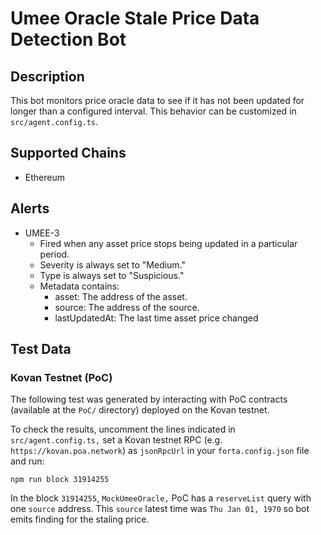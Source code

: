 # Umee Oracle Stale Price Data Detection Bot

## Description

This bot monitors price oracle data to see if it has not been updated for longer than a configured interval.
This behavior can be customized in `src/agent.config.ts`.

## Supported Chains

- Ethereum

## Alerts

- UMEE-3
  - Fired when any asset price stops being updated in a particular period.
  - Severity is always set to "Medium."
  - Type is always set to "Suspicious."
  - Metadata contains:
    - asset: The address of the asset.
    - source: The address of the source.
    - lastUpdatedAt: The last time asset price changed

## Test Data

### Kovan Testnet (PoC)

The following test was generated by interacting with PoC contracts (available at the `PoC/` directory) deployed on the Kovan testnet.

To check the results, uncomment the lines indicated in `src/agent.config.ts,` set a Kovan testnet RPC (e.g. `https://kovan.poa.network`) as `jsonRpcUrl` in your `forta.config.json` file and run:

```
npm run block 31914255
```

In the block `31914255`, `MockUmeeOracle,` PoC has a `reserveList` query with one `source` address. This `source` latest time was `Thu Jan 01, 1970` so bot emits finding for the staling price.
